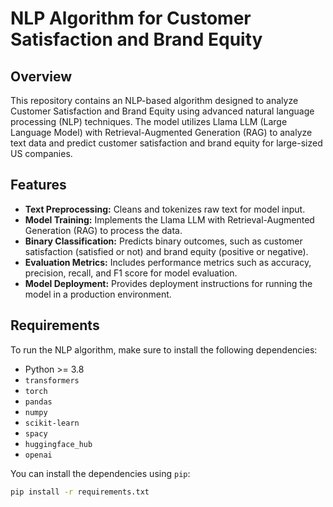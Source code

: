 # NLP Algorithm for Customer Satisfaction and Brand Equity

## Overview
This repository contains an NLP-based algorithm designed to analyze Customer Satisfaction and Brand Equity using advanced natural language processing (NLP) techniques. The model utilizes Llama LLM (Large Language Model) with Retrieval-Augmented Generation (RAG) to analyze text data and predict customer satisfaction and brand equity for large-sized US companies.

## Features
- **Text Preprocessing:** Cleans and tokenizes raw text for model input.
- **Model Training:** Implements the Llama LLM with Retrieval-Augmented Generation (RAG) to process the data.
- **Binary Classification:** Predicts binary outcomes, such as customer satisfaction (satisfied or not) and brand equity (positive or negative).
- **Evaluation Metrics:** Includes performance metrics such as accuracy, precision, recall, and F1 score for model evaluation.
- **Model Deployment:** Provides deployment instructions for running the model in a production environment.

## Requirements
To run the NLP algorithm, make sure to install the following dependencies:

- Python >= 3.8
- `transformers`
- `torch`
- `pandas`
- `numpy`
- `scikit-learn`
- `spacy`
- `huggingface_hub`
- `openai`

You can install the dependencies using `pip`:

```bash
pip install -r requirements.txt
